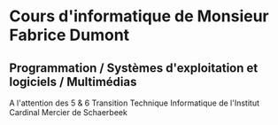 # Cours d'informatique de Monsieur Fabrice Dumont

## Programmation / Systèmes d'exploitation et logiciels / Multimédias

A l'attention des 5 & 6 Transition Technique Informatique de l'Institut Cardinal Mercier de Schaerbeek

